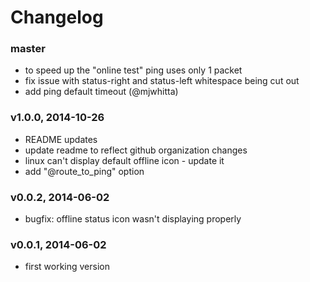 # Changelog

### master
- to speed up the "online test" ping uses only 1 packet
- fix issue with status-right and status-left whitespace being cut out
- add ping default timeout (@mjwhitta)

### v1.0.0, 2014-10-26
- README updates
- update readme to reflect github organization changes
- linux can't display default offline icon - update it
- add "@route_to_ping" option

### v0.0.2, 2014-06-02
- bugfix: offline status icon wasn't displaying properly

### v0.0.1, 2014-06-02
- first working version
